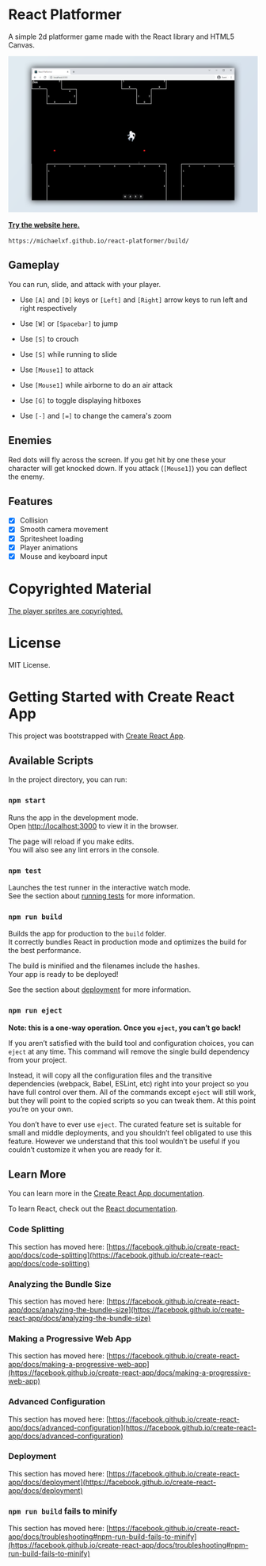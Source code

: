 # React Platformer

A simple 2d platformer game made with the React library and HTML5 Canvas.

![React Platformer](https://raw.githubusercontent.com/MichaelXF/react-platformer/master/images/react-platformer.png)

**[Try the website here.](https://michaelxf.github.io/react-platformer/build/)**

`https://michaelxf.github.io/react-platformer/build/`

## Gameplay

You can run, slide, and attack with your player.

- Use `[A]` and `[D]` keys or `[Left]` and `[Right]` arrow keys to run left and right respectively

- Use `[W]` or `[Spacebar]` to jump

- Use `[S]` to crouch

- Use `[S]` while running to slide

- Use `[Mouse1]` to attack

- Use `[Mouse1]` while airborne to do an air attack

- Use `[G]` to toggle displaying hitboxes

- Use `[-]` and `[=]` to change the camera's zoom

## Enemies

Red dots will fly across the screen. If you get hit by one these your character will get knocked down. If you attack (`[Mouse1]`) you can deflect the enemy.

## Features

- [x] Collision
- [x] Smooth camera movement
- [x] Spritesheet loading
- [x] Player animations
- [x] Mouse and keyboard input

# Copyrighted Material

[The player sprites are copyrighted.](https://deadrevolver.itch.io/pixel-prototype-player-sprites)

# License

MIT License.

# Getting Started with Create React App

This project was bootstrapped with [Create React App](https://github.com/facebook/create-react-app).

## Available Scripts

In the project directory, you can run:

### `npm start`

Runs the app in the development mode.\
Open [http://localhost:3000](http://localhost:3000) to view it in the browser.

The page will reload if you make edits.\
You will also see any lint errors in the console.

### `npm test`

Launches the test runner in the interactive watch mode.\
See the section about [running tests](https://facebook.github.io/create-react-app/docs/running-tests) for more information.

### `npm run build`

Builds the app for production to the `build` folder.\
It correctly bundles React in production mode and optimizes the build for the best performance.

The build is minified and the filenames include the hashes.\
Your app is ready to be deployed!

See the section about [deployment](https://facebook.github.io/create-react-app/docs/deployment) for more information.

### `npm run eject`

**Note: this is a one-way operation. Once you `eject`, you can’t go back!**

If you aren’t satisfied with the build tool and configuration choices, you can `eject` at any time. This command will remove the single build dependency from your project.

Instead, it will copy all the configuration files and the transitive dependencies (webpack, Babel, ESLint, etc) right into your project so you have full control over them. All of the commands except `eject` will still work, but they will point to the copied scripts so you can tweak them. At this point you’re on your own.

You don’t have to ever use `eject`. The curated feature set is suitable for small and middle deployments, and you shouldn’t feel obligated to use this feature. However we understand that this tool wouldn’t be useful if you couldn’t customize it when you are ready for it.

## Learn More

You can learn more in the [Create React App documentation](https://facebook.github.io/create-react-app/docs/getting-started).

To learn React, check out the [React documentation](https://reactjs.org/).

### Code Splitting

This section has moved here: [https://facebook.github.io/create-react-app/docs/code-splitting](https://facebook.github.io/create-react-app/docs/code-splitting)

### Analyzing the Bundle Size

This section has moved here: [https://facebook.github.io/create-react-app/docs/analyzing-the-bundle-size](https://facebook.github.io/create-react-app/docs/analyzing-the-bundle-size)

### Making a Progressive Web App

This section has moved here: [https://facebook.github.io/create-react-app/docs/making-a-progressive-web-app](https://facebook.github.io/create-react-app/docs/making-a-progressive-web-app)

### Advanced Configuration

This section has moved here: [https://facebook.github.io/create-react-app/docs/advanced-configuration](https://facebook.github.io/create-react-app/docs/advanced-configuration)

### Deployment

This section has moved here: [https://facebook.github.io/create-react-app/docs/deployment](https://facebook.github.io/create-react-app/docs/deployment)

### `npm run build` fails to minify

This section has moved here: [https://facebook.github.io/create-react-app/docs/troubleshooting#npm-run-build-fails-to-minify](https://facebook.github.io/create-react-app/docs/troubleshooting#npm-run-build-fails-to-minify)
